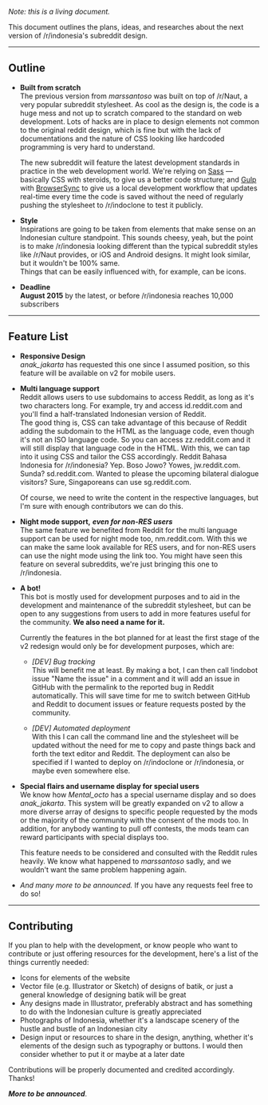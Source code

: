 *Note: this is a living document.*

This document outlines the plans, ideas, and researches about the next version of /r/indonesia's subreddit design.

---

## **Outline**

* **Built from scratch**  
  The previous version from *marssantoso* was built on top of /r/Naut, a very popular subreddit stylesheet. As cool as the design is, the code is a huge mess and not up to scratch compared to the standard on web development. Lots of hacks are in place to design elements not common to the original reddit design, which is fine but with the lack of documentations and the nature of CSS looking like hardcoded programming is very hard to understand.  

  The new subreddit will feature the latest development standards in practice in the web development world. We're relying on [Sass](http://sass-lang.com) — basically CSS with steroids, to give us a better code structure; and [Gulp](http://gulpjs.com) with [BrowserSync](http://browsersync.io) to give us a local development workflow that updates real-time every time the code is saved without the need of regularly pushing the stylesheet to /r/indoclone to test it publicly.

* **Style**  
  Inspirations are going to be taken from elements that make sense on an Indonesian culture standpoint. This sounds cheesy, yeah, but the point is to make /r/indonesia looking different than the typical subreddit styles like /r/Naut provides, or iOS and Android designs. It might look similar, but it wouldn't be 100% same.  
  Things that can be easily influenced with, for example, can be icons.

* **Deadline**  
  **August 2015** by the latest, or before /r/indonesia reaches 10,000 subscribers

---

## **Feature List**

* **Responsive Design**  
  *anak_jakarta* has requested this one since I assumed position, so this feature will be available on v2 for mobile users.

* **Multi language support**  
  Reddit allows users to use subdomains to access Reddit, as long as it's two characters long. For example, try and access id.reddit.com and you'll find a half-translated Indonesian version of Reddit.  
  The good thing is, CSS can take advantage of this because of Reddit adding the subdomain to the HTML as the language code, even though it's not an ISO language code. So you can access zz.reddit.com and it will still display that language code in the HTML. With this, we can tap into it using CSS and tailor the CSS accordingly. Reddit Bahasa Indonesia for /r/indonesia? Yep. Boso Jowo? Yowes, jw.reddit.com. Sunda? sd.reddit.com. Wanted to please the upcoming bilateral dialogue visitors? Sure, Singaporeans can use sg.reddit.com.

  Of course, we need to write the content in the respective languages, but I'm sure with enough contributors we can do this.

* **Night mode support,** ***even for non-RES users***  
  The same feature we benefited from Reddit for the multi language support can be used for night mode too, nm.reddit.com. With this we can make the same look available for RES users, and for non-RES users can use the night mode using the link too. You might have seen this feature on several subreddits, we're just bringing this one to /r/indonesia.

* **A bot!**  
  This bot is mostly used for development purposes and to aid in the development and maintenance of the subreddit stylesheet, but can be open to any suggestions from users to add in more features useful for the community. **We also need a name for it.**

  Currently the features in the bot planned for at least the first stage of the v2 redesign would only be for development purposes, which are:

  * *[DEV] Bug tracking*  
  This will benefit me at least. By making a bot, I can then call !indobot issue "Name the issue" in a comment and it will add an issue in GitHub with the permalink to the reported bug in Reddit automatically. This will save time for me to switch between GitHub and Reddit to document issues or feature requests posted by the community.

  * *[DEV] Automated deployment*  
  With this I can call the command line and the stylesheet will be updated without the need for me to copy and paste things back and forth the text editor and Reddit. The deployment can also be specified if I wanted to deploy on /r/indoclone or /r/indonesia, or maybe even somewhere else.

* **Special flairs and username display for special users**  
  We know how *Mental_octo* has a special username display and so does *anak_jakarta*. This system will be greatly expanded on v2 to allow a more diverse array of designs to specific people requested by the mods or the majority of the community with the consent of the mods too. In addition, for anybody wanting to pull off contests, the mods team can reward participants with special displays too.

  This feature needs to be considered and consulted with the Reddit rules heavily. We know what happened to *marssantoso* sadly, and we wouldn't want the same problem happening again.

* *And many more to be announced.* If you have any requests feel free to do so!

---

## **Contributing**

If you plan to help with the development, or know people who want to contribute or just offering resources for the development, here's a list of the things currently needed:

* Icons for elements of the website
* Vector file (e.g. Illustrator or Sketch) of designs of batik, or just a general knowledge of designing batik will be great
* Any designs made in Illustrator, preferably abstract and has something to do with the Indonesian culture is greatly appreciated
* Photographs of Indonesia, whether it's a landscape scenery of the hustle and bustle of an Indonesian city
* Design input or resources to share in the design, anything, whether it's elements of the design such as typography or buttons. I would then consider whether to put it or maybe at a later date

Contributions will be properly documented and credited accordingly. Thanks!

***More to be announced***.

